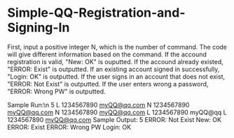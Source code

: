 # Simple-QQ-Registration-and-Signing-In

First, input a positive integer N, which is the number of command. 
The code will give different information based on the command.
If the accound registration is valid, "New: OK" is ouputted.
If the accound already existed, "ERROR: Exist" is outputted.
If an existing account signed in successfully, "Login: OK" is outputted.
If the user signs in an account that does not exist, "ERROR: Not Exist" is outputted.
If the user enters wrong a password, "ERROR: Wrong PW" is outputted.

Sample Run:\n
5
L 1234567890 myQQ@qq.com
N 1234567890 myQQ@qq.com
N 1234567890 myQQ@qq.com
L 1234567890 myQQ@qq
L 1234567890 myQQ@qq.com
Sample Output: 
5
ERROR: Not Exist
New: OK
ERROR: Exist
ERROR: Wrong PW
Login: OK
